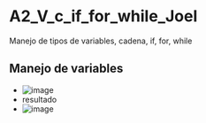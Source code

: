 # A2_V_c_if_for_while_Joel
Manejo de tipos de variables, cadena, if, for, while
## Manejo de variables 
- ![image](https://github.com/user-attachments/assets/896440e7-a609-47c5-9320-9f0e511f2728)
- resultado
- ![image](https://github.com/user-attachments/assets/43b85c83-446c-46af-a961-4d9fa20a61b1)

